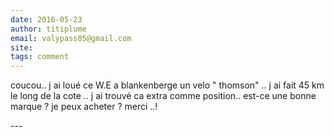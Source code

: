 ```yaml
---
date: 2016-05-23
author: titiplume
email: valypass05@gmail.com
site: 
tags: comment
---
```


<p>coucou.. j ai loué ce W.E a blankenberge un velo " thomson" .. j ai fait 45 km le long de la cote .. j ai trouvé ca extra comme position.. est-ce une bonne marque ? je peux acheter ?  merci ..!</p>
---